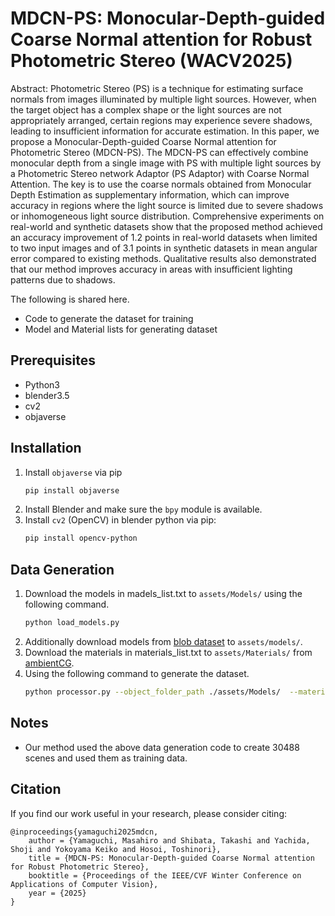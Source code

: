 # MDCN-PS: Monocular-Depth-guided Coarse Normal attention for Robust Photometric Stereo (WACV2025)

Abstract: Photometric Stereo (PS) is a technique for estimating surface normals from images illuminated by multiple light sources. However, when the target object has a complex shape or the light sources are not appropriately arranged, certain regions may experience severe shadows, leading to insufficient information for accurate estimation. In this paper, we propose a Monocular-Depth-guided Coarse Normal attention for Photometric Stereo (MDCN-PS). The MDCN-PS can effectively combine monocular depth from a single image with PS with multiple light sources by a Photometric Stereo network Adaptor (PS Adaptor) with Coarse Normal Attention. The key is to use the coarse normals obtained from Monocular Depth Estimation as supplementary information, which can improve accuracy in regions where the light source is limited due to severe shadows or inhomogeneous light source distribution. Comprehensive experiments on real-world and synthetic datasets show that the proposed method achieved an accuracy improvement of 1.2 points in real-world datasets when limited to two input images and of 3.1 points in synthetic datasets in mean angular error compared to existing methods. Qualitative results also demonstrated that our method improves accuracy in areas with insufficient lighting patterns due to shadows. 

The following is shared here.
- Code to generate the dataset for training
- Model and Material lists for generating dataset

## Prerequisites
- Python3
- blender3.5
- cv2
- objaverse

## Installation
1. Install `objaverse` via pip 
   ```bash
   pip install objaverse
   ```
1. Install Blender and make sure the `bpy` module is available.
1. Install `cv2` (OpenCV) in blender python via pip:
   ```bash
   pip install opencv-python
   ```

## Data Generation
1. Download the models in madels_list.txt to `assets/Models/` using the following      command.
   ```bash
   python load_models.py
   ```
1. Additionally download models from [blob dataset](https://people.csail.mit.edu/kimo/blobs/) to `assets/models/`.
1. Download the materials in materials_list.txt to `assets/Materials/` from [ambientCG](https://ambientcg.com/).
1. Using the following command to generate the dataset.
   ```bash
   python processor.py --object_folder_path ./assets/Models/  --material_folder_path ./assets/Materials/ --output_folder_path /path/to/output/foleders/ --num_scenes num_of_generate_scenes
   ```

## Notes
- Our method used the above data generation code to create 30488 scenes and used them as training data.

## Citation

If you find our work useful in your research, please consider citing:

    @inproceedings{yamaguchi2025mdcn,
        author = {Yamaguchi, Masahiro and Shibata, Takashi and Yachida, Shoji and Yokoyama Keiko and Hosoi, Toshinori},
        title = {MDCN-PS: Monocular-Depth-guided Coarse Normal attention for Robust Photometric Stereo},
        booktitle = {Proceedings of the IEEE/CVF Winter Conference on Applications of Computer Vision},
        year = {2025}
    }
